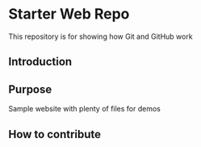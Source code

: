 # Starter Web Repo

This repository is for showing how Git and GitHub work

## Introduction

## Purpose

Sample website with plenty of files for demos

## How to contribute 
